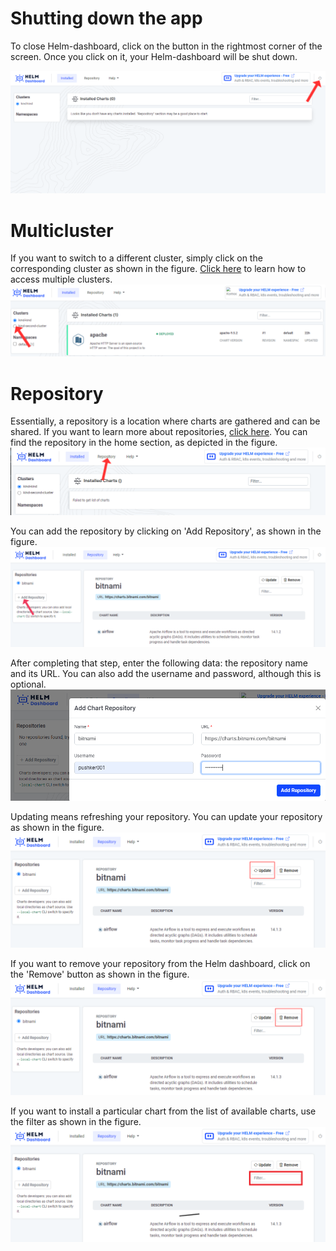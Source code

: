 # Shutting down the app
To close Helm-dashboard, click on the button in the rightmost corner of the screen. Once you click on it, your Helm-dashboard will be shut down.

![Shutdown_screenshot](images/screenshot_shut_down.png)

# Multicluster
If you want to switch to a different cluster, simply click on the corresponding cluster as shown in the figure. [Click here](https://kubernetes.io/docs/tasks/access-application-cluster/configure-access-multiple-clusters/) to learn how to access multiple clusters.
![Multicluster_screenshot](images/screenshot_multicluster.png)

# Repository
Essentially, a repository is a location where charts are gathered and can be shared. If you want to learn more about repositories, [click here](https://helm.sh/docs/topics/chart_repository/). You can find the repository in the home section, as depicted in the figure.
![Repository3](images/screenshot_repository3.png)

You can add the repository by clicking on 'Add Repository', as shown in the figure.
![Repository](images/screenshot_repository.png)

After completing that step, enter the following data: the repository name and its URL. You can also add the username and password, although this is optional.
![Repository2](images/screenshot_repository2.png)

Updating means refreshing your repository. You can update your repository as shown in the figure.
![Repository4](images/screenshot_repository4.png)

If you want to remove your repository from the Helm dashboard, click on the 'Remove' button as shown in the figure.
![Repository5](images/screenshot_repository5.png)

If you want to install a particular chart from the list of available charts, use the filter as shown in the figure.
![Repository6](images/screenshot_repository6.png)